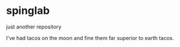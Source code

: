 # spinglab
just another repository

I've had tacos on the moon and fine them far superior to earth tacos.
